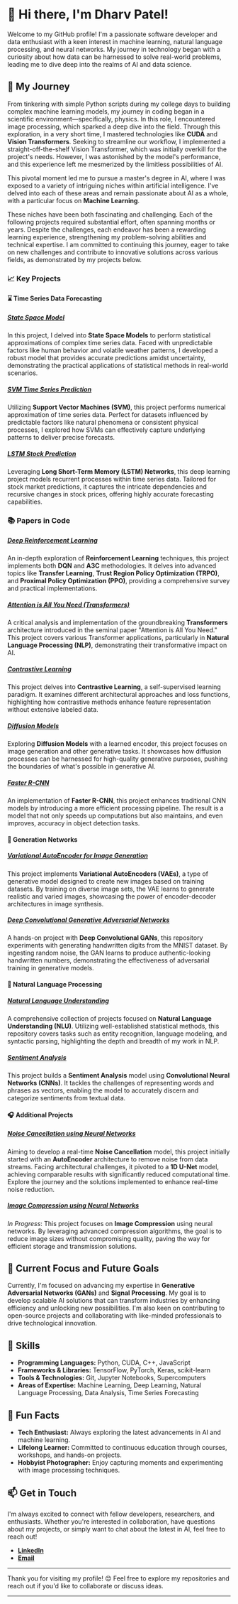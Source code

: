# 👋 Hi there, I'm Dharv Patel!

Welcome to my GitHub profile! I'm a passionate software developer and data enthusiast with a keen interest in machine learning, natural language processing, and neural networks. My journey in technology began with a curiosity about how data can be harnessed to solve real-world problems, leading me to dive deep into the realms of AI and data science.

## 🚀 My Journey

From tinkering with simple Python scripts during my college days to building complex machine learning models, my journey in coding began in a scientific environment—specifically, physics. In this role, I encountered image processing, which sparked a deep dive into the field. Through this exploration, in a very short time, I mastered technologies like **CUDA** and **Vision Transformers**. Seeking to streamline our workflow, I implemented a straight-off-the-shelf Vision Transformer, which was initially overkill for the project's needs. However, I was astonished by the model's performance, and this experience left me mesmerized by the limitless possibilities of AI.

This pivotal moment led me to pursue a master's degree in AI, where I was exposed to a variety of intriguing niches within artificial intelligence. I've delved into each of these areas and remain passionate about AI as a whole, with a particular focus on **Machine Learning**.

These niches have been both fascinating and challenging. Each of the following projects required substantial effort, often spanning months or years. Despite the challenges, each endeavor has been a rewarding learning experience, strengthening my problem-solving abilities and technical expertise. I am committed to continuing this journey, eager to take on new challenges and contribute to innovative solutions across various fields, as demonstrated by my projects below.

### 📈 **Key Projects**

#### ⌛ **Time Series Data Forecasting**

##### [State Space Model](https://github.com/dharvpat/time-series-data-prediction-SSM)
In this project, I delved into **State Space Models** to perform statistical approximations of complex time series data. Faced with unpredictable factors like human behavior and volatile weather patterns, I developed a robust model that provides accurate predictions amidst uncertainty, demonstrating the practical applications of statistical methods in real-world scenarios.

##### [SVM Time Series Prediction](https://github.com/dharvpat/SVM-Time-series-data-prediction)
Utilizing **Support Vector Machines (SVM)**, this project performs numerical approximation of time series data. Perfect for datasets influenced by predictable factors like natural phenomena or consistent physical processes, I explored how SVMs can effectively capture underlying patterns to deliver precise forecasts.

##### [LSTM Stock Prediction](https://github.com/dharvpat/LSTM_stock_prediciton)
Leveraging **Long Short-Term Memory (LSTM) Networks**, this deep learning project models recurrent processes within time series data. Tailored for stock market predictions, it captures the intricate dependencies and recursive changes in stock prices, offering highly accurate forecasting capabilities.

### 📚 **Papers in Code**

##### [Deep Reinforcement Learning](https://github.com/dharvpat/Papers-in-code/tree/main/A%20survey%20on%20deep%20reinforcement%20learning)
An in-depth exploration of **Reinforcement Learning** techniques, this project implements both **DQN** and **A3C** methodologies. It delves into advanced topics like **Transfer Learning**, **Trust Region Policy Optimization (TRPO)**, and **Proximal Policy Optimization (PPO)**, providing a comprehensive survey and practical implementations.

##### [Attention is All You Need (Transformers)](https://github.com/dharvpat/Papers-in-code/tree/main/Attention%20is%20all%20you%20need)
A critical analysis and implementation of the groundbreaking **Transformers** architecture introduced in the seminal paper "Attention is All You Need." This project covers various Transformer applications, particularly in **Natural Language Processing (NLP)**, demonstrating their transformative impact on AI.

##### [Contrastive Learning](https://github.com/dharvpat/Papers-in-code/tree/main/Contrastive%20Learning)
This project delves into **Contrastive Learning**, a self-supervised learning paradigm. It examines different architectural approaches and loss functions, highlighting how contrastive methods enhance feature representation without extensive labeled data.

##### [Diffusion Models](https://github.com/dharvpat/Papers-in-code/tree/main/DiffEnc%3A%20Variational%20Diffusion%20with%20a%20Learned%20Encoder)
Exploring **Diffusion Models** with a learned encoder, this project focuses on image generation and other generative tasks. It showcases how diffusion processes can be harnessed for high-quality generative purposes, pushing the boundaries of what's possible in generative AI.

##### [Faster R-CNN](https://github.com/dharvpat/Papers-in-code/tree/main/Faster%20RCNN)
An implementation of **Faster R-CNN**, this project enhances traditional CNN models by introducing a more efficient processing pipeline. The result is a model that not only speeds up computations but also maintains, and even improves, accuracy in object detection tasks.

#### 🎨 **Generation Networks**

##### [Variational AutoEncoder for Image Generation](https://github.com/dharvpat/VAE)
This project implements **Variational AutoEncoders (VAEs)**, a type of generative model designed to create new images based on training datasets. By training on diverse image sets, the VAE learns to generate realistic and varied images, showcasing the power of encoder-decoder architectures in image synthesis.

##### [Deep Convolutional Generative Adversarial Networks](https://github.com/dharvpat/MNIST-handwritten-experiments)
A hands-on project with **Deep Convolutional GANs**, this repository experiments with generating handwritten digits from the MNIST dataset. By ingesting random noise, the GAN learns to produce authentic-looking handwritten numbers, demonstrating the effectiveness of adversarial training in generative models.

#### 📝 **Natural Language Processing**

##### [Natural Language Understanding](https://github.com/dharvpat/NLP)
A comprehensive collection of projects focused on **Natural Language Understanding (NLU)**. Utilizing well-established statistical methods, this repository covers tasks such as entity recognition, language modeling, and syntactic parsing, highlighting the depth and breadth of my work in NLP.

##### [Sentiment Analysis](https://github.com/dharvpat/sentiment-analysis)
This project builds a **Sentiment Analysis** model using **Convolutional Neural Networks (CNNs)**. It tackles the challenges of representing words and phrases as vectors, enabling the model to accurately discern and categorize sentiments from textual data.

#### 🎧 **Additional Projects**

##### [Noise Cancellation using Neural Networks](https://github.com/dharvpat/Denoising-AutoEncoder)
Aiming to develop a real-time **Noise Cancellation** model, this project initially started with an **AutoEncoder** architecture to remove noise from data streams. Facing architectural challenges, it pivoted to a **1D U-Net** model, achieving comparable results with significantly reduced computational time. Explore the journey and the solutions implemented to enhance real-time noise reduction.

##### [Image Compression using Neural Networks](https://github.com/dharvpat/image)
*In Progress*: This project focuses on **Image Compression** using neural networks. By leveraging advanced compression algorithms, the goal is to reduce image sizes without compromising quality, paving the way for efficient storage and transmission solutions.

## 🌱 Current Focus and Future Goals

Currently, I'm focused on advancing my expertise in **Generative Adversarial Networks (GANs)** and **Signal Processing**. My goal is to develop scalable AI solutions that can transform industries by enhancing efficiency and unlocking new possibilities. I'm also keen on contributing to open-source projects and collaborating with like-minded professionals to drive technological innovation.

## 💼 Skills

- **Programming Languages:** Python, CUDA, C++, JavaScript
- **Frameworks & Libraries:** TensorFlow, PyTorch, Keras, scikit-learn
- **Tools & Technologies:** Git, Jupyter Notebooks, Supercomputers
- **Areas of Expertise:** Machine Learning, Deep Learning, Natural Language Processing, Data Analysis, Time Series Forecasting

## 🌟 **Fun Facts**

- **Tech Enthusiast:** Always exploring the latest advancements in AI and machine learning.
- **Lifelong Learner:** Committed to continuous education through courses, workshops, and hands-on projects.
- **Hobbyist Photographer:** Enjoy capturing moments and experimenting with image processing techniques.

## 📫 Get in Touch

I'm always excited to connect with fellow developers, researchers, and enthusiasts. Whether you're interested in collaboration, have questions about my projects, or simply want to chat about the latest in AI, feel free to reach out!

- **[LinkedIn](https://www.linkedin.com/in/dharv-p-67469b140/)**
- **[Email](mailto:dharv.patel@gmail.com)**

---

Thank you for visiting my profile! 😊 Feel free to explore my repositories and reach out if you'd like to collaborate or discuss ideas.

---
